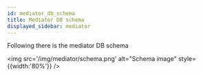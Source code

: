 ```yaml
---
id: mediator_db_schema
title: Mediator DB schema
displayed_sidebar: mediator
---
```


Following there is the mediator DB schema

<img src='/img/mediator/schema.png' alt="Schema image" style={{width:'80%'}} />
